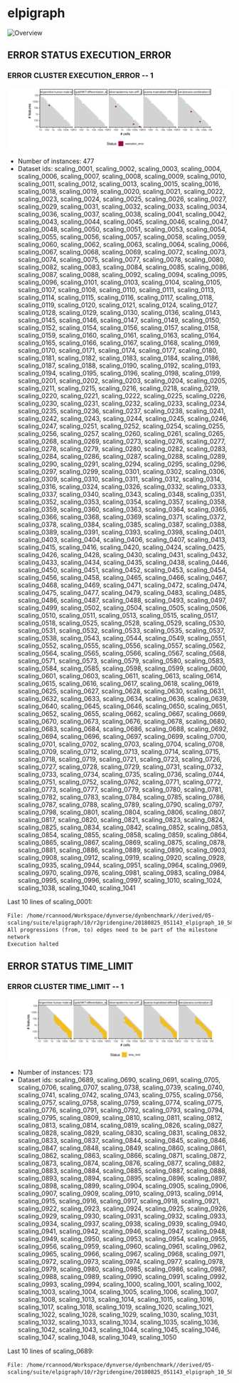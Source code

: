 # elpigraph
![Overview](elpigraph.svg)

## ERROR STATUS EXECUTION_ERROR

### ERROR CLUSTER EXECUTION_ERROR -- 1
![Cluster plot](error_class_plots/elpigraph_execution_error_1.png)

 * Number of instances: 477
 * Dataset ids: scaling_0001, scaling_0002, scaling_0003, scaling_0004, scaling_0006, scaling_0007, scaling_0008, scaling_0009, scaling_0010, scaling_0011, scaling_0012, scaling_0013, scaling_0015, scaling_0016, scaling_0018, scaling_0019, scaling_0020, scaling_0021, scaling_0022, scaling_0023, scaling_0024, scaling_0025, scaling_0026, scaling_0027, scaling_0029, scaling_0031, scaling_0032, scaling_0033, scaling_0034, scaling_0036, scaling_0037, scaling_0038, scaling_0041, scaling_0042, scaling_0043, scaling_0044, scaling_0045, scaling_0046, scaling_0047, scaling_0048, scaling_0050, scaling_0051, scaling_0053, scaling_0054, scaling_0055, scaling_0056, scaling_0057, scaling_0058, scaling_0059, scaling_0060, scaling_0062, scaling_0063, scaling_0064, scaling_0066, scaling_0067, scaling_0068, scaling_0069, scaling_0072, scaling_0073, scaling_0074, scaling_0075, scaling_0077, scaling_0078, scaling_0080, scaling_0082, scaling_0083, scaling_0084, scaling_0085, scaling_0086, scaling_0087, scaling_0088, scaling_0092, scaling_0094, scaling_0095, scaling_0096, scaling_0101, scaling_0103, scaling_0104, scaling_0105, scaling_0107, scaling_0108, scaling_0110, scaling_0111, scaling_0113, scaling_0114, scaling_0115, scaling_0116, scaling_0117, scaling_0118, scaling_0119, scaling_0120, scaling_0121, scaling_0124, scaling_0127, scaling_0128, scaling_0129, scaling_0130, scaling_0136, scaling_0143, scaling_0145, scaling_0146, scaling_0147, scaling_0149, scaling_0150, scaling_0152, scaling_0154, scaling_0156, scaling_0157, scaling_0158, scaling_0159, scaling_0160, scaling_0161, scaling_0163, scaling_0164, scaling_0165, scaling_0166, scaling_0167, scaling_0168, scaling_0169, scaling_0170, scaling_0171, scaling_0174, scaling_0177, scaling_0180, scaling_0181, scaling_0182, scaling_0183, scaling_0184, scaling_0186, scaling_0187, scaling_0188, scaling_0190, scaling_0192, scaling_0193, scaling_0194, scaling_0195, scaling_0196, scaling_0198, scaling_0199, scaling_0201, scaling_0202, scaling_0203, scaling_0204, scaling_0205, scaling_0211, scaling_0215, scaling_0216, scaling_0218, scaling_0219, scaling_0220, scaling_0221, scaling_0222, scaling_0225, scaling_0226, scaling_0230, scaling_0231, scaling_0232, scaling_0233, scaling_0234, scaling_0235, scaling_0236, scaling_0237, scaling_0238, scaling_0241, scaling_0242, scaling_0243, scaling_0244, scaling_0245, scaling_0246, scaling_0247, scaling_0251, scaling_0252, scaling_0254, scaling_0255, scaling_0256, scaling_0257, scaling_0260, scaling_0261, scaling_0265, scaling_0268, scaling_0269, scaling_0273, scaling_0276, scaling_0277, scaling_0278, scaling_0279, scaling_0280, scaling_0282, scaling_0283, scaling_0284, scaling_0286, scaling_0287, scaling_0288, scaling_0289, scaling_0290, scaling_0291, scaling_0294, scaling_0295, scaling_0296, scaling_0297, scaling_0299, scaling_0301, scaling_0302, scaling_0306, scaling_0309, scaling_0310, scaling_0311, scaling_0312, scaling_0314, scaling_0316, scaling_0324, scaling_0326, scaling_0332, scaling_0333, scaling_0337, scaling_0340, scaling_0343, scaling_0348, scaling_0351, scaling_0352, scaling_0353, scaling_0354, scaling_0357, scaling_0358, scaling_0359, scaling_0360, scaling_0363, scaling_0364, scaling_0365, scaling_0366, scaling_0368, scaling_0369, scaling_0371, scaling_0372, scaling_0378, scaling_0384, scaling_0385, scaling_0387, scaling_0388, scaling_0389, scaling_0391, scaling_0393, scaling_0398, scaling_0401, scaling_0403, scaling_0404, scaling_0406, scaling_0407, scaling_0413, scaling_0415, scaling_0416, scaling_0420, scaling_0424, scaling_0425, scaling_0426, scaling_0428, scaling_0430, scaling_0431, scaling_0432, scaling_0433, scaling_0434, scaling_0435, scaling_0438, scaling_0446, scaling_0450, scaling_0451, scaling_0452, scaling_0453, scaling_0454, scaling_0456, scaling_0458, scaling_0465, scaling_0466, scaling_0467, scaling_0468, scaling_0469, scaling_0471, scaling_0472, scaling_0474, scaling_0475, scaling_0477, scaling_0479, scaling_0483, scaling_0485, scaling_0486, scaling_0487, scaling_0488, scaling_0493, scaling_0497, scaling_0499, scaling_0502, scaling_0504, scaling_0505, scaling_0506, scaling_0510, scaling_0511, scaling_0513, scaling_0515, scaling_0517, scaling_0518, scaling_0525, scaling_0528, scaling_0529, scaling_0530, scaling_0531, scaling_0532, scaling_0533, scaling_0535, scaling_0537, scaling_0538, scaling_0543, scaling_0544, scaling_0549, scaling_0551, scaling_0552, scaling_0555, scaling_0556, scaling_0557, scaling_0562, scaling_0564, scaling_0565, scaling_0566, scaling_0567, scaling_0568, scaling_0571, scaling_0573, scaling_0579, scaling_0580, scaling_0583, scaling_0584, scaling_0585, scaling_0598, scaling_0599, scaling_0600, scaling_0601, scaling_0603, scaling_0611, scaling_0613, scaling_0614, scaling_0615, scaling_0616, scaling_0617, scaling_0618, scaling_0619, scaling_0625, scaling_0627, scaling_0628, scaling_0630, scaling_0631, scaling_0632, scaling_0633, scaling_0634, scaling_0636, scaling_0639, scaling_0640, scaling_0645, scaling_0646, scaling_0650, scaling_0651, scaling_0652, scaling_0655, scaling_0662, scaling_0667, scaling_0669, scaling_0670, scaling_0673, scaling_0676, scaling_0678, scaling_0680, scaling_0683, scaling_0684, scaling_0686, scaling_0688, scaling_0692, scaling_0694, scaling_0696, scaling_0697, scaling_0699, scaling_0700, scaling_0701, scaling_0702, scaling_0703, scaling_0704, scaling_0708, scaling_0709, scaling_0712, scaling_0713, scaling_0714, scaling_0715, scaling_0718, scaling_0719, scaling_0721, scaling_0723, scaling_0726, scaling_0727, scaling_0728, scaling_0729, scaling_0731, scaling_0732, scaling_0733, scaling_0734, scaling_0735, scaling_0736, scaling_0744, scaling_0751, scaling_0752, scaling_0762, scaling_0771, scaling_0772, scaling_0773, scaling_0777, scaling_0779, scaling_0780, scaling_0781, scaling_0782, scaling_0783, scaling_0784, scaling_0785, scaling_0786, scaling_0787, scaling_0788, scaling_0789, scaling_0790, scaling_0797, scaling_0798, scaling_0801, scaling_0804, scaling_0806, scaling_0807, scaling_0817, scaling_0820, scaling_0821, scaling_0823, scaling_0824, scaling_0825, scaling_0834, scaling_0842, scaling_0852, scaling_0853, scaling_0854, scaling_0855, scaling_0858, scaling_0859, scaling_0864, scaling_0865, scaling_0867, scaling_0869, scaling_0875, scaling_0878, scaling_0881, scaling_0886, scaling_0889, scaling_0890, scaling_0903, scaling_0908, scaling_0912, scaling_0919, scaling_0920, scaling_0928, scaling_0935, scaling_0944, scaling_0951, scaling_0964, scaling_0969, scaling_0970, scaling_0976, scaling_0981, scaling_0983, scaling_0984, scaling_0995, scaling_0996, scaling_0997, scaling_1010, scaling_1024, scaling_1038, scaling_1040, scaling_1041

Last 10 lines of scaling_0001:
```
File: /home/rcannood/Workspace/dynverse/dynbenchmark//derived/05-scaling/suite/elpigraph/10/r2gridengine/20180825_051143_elpigraph_10_58aq8kSkMN/log/log.1.e.txt
All progressions (from, to) edges need to be part of the milestone network
Execution halted
```

## ERROR STATUS TIME_LIMIT

### ERROR CLUSTER TIME_LIMIT -- 1
![Cluster plot](error_class_plots/elpigraph_time_limit_1.png)

 * Number of instances: 173
 * Dataset ids: scaling_0689, scaling_0690, scaling_0691, scaling_0705, scaling_0706, scaling_0707, scaling_0738, scaling_0739, scaling_0740, scaling_0741, scaling_0742, scaling_0743, scaling_0755, scaling_0756, scaling_0757, scaling_0758, scaling_0759, scaling_0774, scaling_0775, scaling_0776, scaling_0791, scaling_0792, scaling_0793, scaling_0794, scaling_0795, scaling_0809, scaling_0810, scaling_0811, scaling_0812, scaling_0813, scaling_0814, scaling_0819, scaling_0826, scaling_0827, scaling_0828, scaling_0829, scaling_0830, scaling_0831, scaling_0832, scaling_0833, scaling_0837, scaling_0844, scaling_0845, scaling_0846, scaling_0847, scaling_0848, scaling_0849, scaling_0860, scaling_0861, scaling_0862, scaling_0863, scaling_0866, scaling_0871, scaling_0872, scaling_0873, scaling_0874, scaling_0876, scaling_0877, scaling_0882, scaling_0883, scaling_0884, scaling_0885, scaling_0887, scaling_0888, scaling_0893, scaling_0894, scaling_0895, scaling_0896, scaling_0897, scaling_0898, scaling_0899, scaling_0904, scaling_0905, scaling_0906, scaling_0907, scaling_0909, scaling_0910, scaling_0913, scaling_0914, scaling_0915, scaling_0916, scaling_0917, scaling_0918, scaling_0921, scaling_0922, scaling_0923, scaling_0924, scaling_0925, scaling_0926, scaling_0929, scaling_0930, scaling_0931, scaling_0932, scaling_0933, scaling_0934, scaling_0937, scaling_0938, scaling_0939, scaling_0940, scaling_0941, scaling_0942, scaling_0946, scaling_0947, scaling_0948, scaling_0949, scaling_0950, scaling_0953, scaling_0954, scaling_0955, scaling_0956, scaling_0959, scaling_0960, scaling_0961, scaling_0962, scaling_0965, scaling_0966, scaling_0967, scaling_0968, scaling_0971, scaling_0972, scaling_0973, scaling_0974, scaling_0977, scaling_0978, scaling_0979, scaling_0980, scaling_0985, scaling_0986, scaling_0987, scaling_0988, scaling_0989, scaling_0990, scaling_0991, scaling_0992, scaling_0993, scaling_0994, scaling_1000, scaling_1001, scaling_1002, scaling_1003, scaling_1004, scaling_1005, scaling_1006, scaling_1007, scaling_1008, scaling_1013, scaling_1014, scaling_1015, scaling_1016, scaling_1017, scaling_1018, scaling_1019, scaling_1020, scaling_1021, scaling_1022, scaling_1028, scaling_1029, scaling_1030, scaling_1031, scaling_1032, scaling_1033, scaling_1034, scaling_1035, scaling_1036, scaling_1042, scaling_1043, scaling_1044, scaling_1045, scaling_1046, scaling_1047, scaling_1048, scaling_1049, scaling_1050

Last 10 lines of scaling_0689:
```
File: /home/rcannood/Workspace/dynverse/dynbenchmark//derived/05-scaling/suite/elpigraph/10/r2gridengine/20180825_051143_elpigraph_10_58aq8kSkMN/log/log.689.e.txt
```


